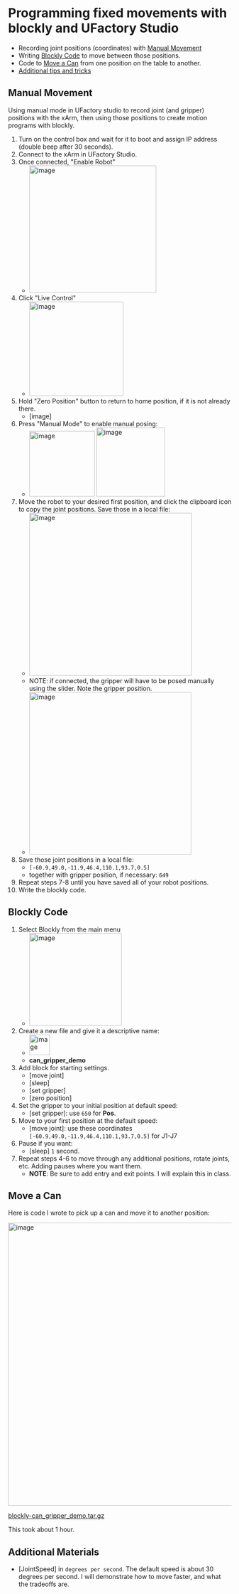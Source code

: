 # Programming fixed movements with blockly and UFactory Studio
- Recording joint positions (coordinates) with [Manual Movement](#manual-movement)
- Writing [Blockly Code](#blockly-code) to move between those positions.
- Code to [Move a Can](#move-a-can) from one position on the table to another.
- [Additional tips and tricks](#additional-materials)

## Manual Movement
Using manual mode in UFactory studio to record joint (and gripper) positions with the xArm,
then using those positions to create motion programs with blockly.

1. Turn on the control box and wait for it to boot and assign IP address (double beep after 30 seconds).
2. Connect to the xArm in UFactory Studio.
3. Once connected, "Enable Robot"
   - <img width="286" alt="image" src="https://github.com/roberttwomey/creative-machines-code/assets/1598545/db51daf4-c6ed-4987-99ee-8a6e299c7ecc">
5. Click "Live Control"
   - <img width="212" alt="image" src="https://github.com/roberttwomey/creative-machines-code/assets/1598545/f90ee0ec-061e-4ad9-80ae-cb596aab76f6">
6. Hold "Zero Position" button to return to home position, if it is not already there.
   - [image]
7. Press "Manual Mode" to enable manual posing:
   - <img width="147" alt="image" src="https://github.com/roberttwomey/creative-machines-code/assets/1598545/73b77583-ff89-4f35-8bb1-58d8b8317d27"> <img width="155" alt="image" src="https://github.com/roberttwomey/creative-machines-code/assets/1598545/02505694-1f47-4fba-bb86-7db9f669ee81">
8. Move the robot to your desired first position, and click the clipboard icon to copy the joint positions. Save those in a local file:
   - <img width="366" alt="image" src="https://github.com/roberttwomey/creative-machines-code/assets/1598545/d0cfdaa3-8a3b-4da9-a8e5-18b1b0d1ecab">
   - NOTE: if connected, the gripper will have to be posed manually using the slider. Note the gripper position.
   - <img width="365" alt="image" src="https://github.com/roberttwomey/creative-machines-code/assets/1598545/cfd49a10-0f8a-4750-8e8c-63ed49e2dbc9">
9. Save those joint positions in a local file:
   - `[-60.9,49.0,-11.9,46.4,110.1,93.7,0.5]`
   - together with gripper position, if necessary: `649`
10. Repeat steps 7-8 until you have saved all of your robot positions.
11. Write the blockly code.

## Blockly Code
1. Select Blockly from the main menu
   - <img width="208" alt="image" src="https://github.com/roberttwomey/creative-machines-code/assets/1598545/6fa5b153-4255-4a5a-a4f8-d0916093d381">
2. Create a new file and give it a descriptive name:
   - <img width="46" alt="image" src="https://github.com/roberttwomey/creative-machines-code/assets/1598545/6bbbfb78-41c9-4f85-ae5d-a3f3254767e7">
   - **can_gripper_demo**
3. Add block for starting settings.
   - [move joint]
   - [sleep]
   - [set gripper]
   - [zero position]
4. Set the gripper to your initial position at default speed:
   - [set gripper]: use `650` for **Pos**. 
5. Move to your first position at the default speed:
   - [move joint]: use these coordinates `[-60.9,49.0,-11.9,46.4,110.1,93.7,0.5]` for J1-J7
6. Pause if you want:
   - [sleep] `1` second.     
7. Repeat steps 4-6 to move through any additional positions, rotate joints, etc. Adding pauses where you want them.
   - **NOTE**: Be sure to add entry and exit points. I will explain this in class.

## Move a Can
Here is code I wrote to pick up a can and move it to another position:

<img width="636" alt="image" src="https://github.com/roberttwomey/creative-machines-code/assets/1598545/6e3a69f6-557c-4552-a763-a75787a4e146">

[blockly-can_gripper_demo.tar.gz](blockly-can_gripper_demo.tar.gz)

This took about 1 hour.

## Additional Materials
- [JointSpeed] in `degrees per second`. The default speed is about 30 degrees per second. I will demonstrate how to move faster, and what the tradeoffs are. 
